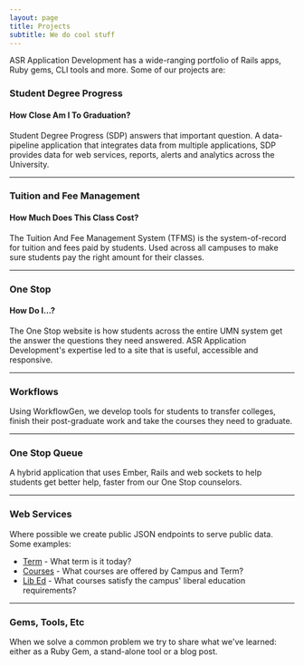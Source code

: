```yaml
---
layout: page
title: Projects
subtitle: We do cool stuff
---
```


ASR Application Development has a wide-ranging portfolio of Rails apps, Ruby gems, CLI tools and more. Some of our projects are:

### Student Degree Progress

#### How Close Am I To Graduation?

Student Degree Progress (SDP) answers that important question. A data-pipeline application that integrates data from multiple applications, SDP provides data for web services, reports, alerts and analytics across the University.

----

### Tuition and Fee Management

#### How Much Does This Class Cost?

The Tuition And Fee Management System (TFMS) is the system-of-record for tuition and fees paid by students. Used across all campuses to make sure students pay the right amount for their classes.

----

### One Stop

#### How Do I...?

The One Stop website is how students across the entire UMN system get the answer the questions they need answered. ASR Application Development's expertise led to a site that is useful, accessible and responsive.

----

### Workflows

Using WorkflowGen, we develop tools for students to transfer colleges, finish their post-graduate work and take the courses they need to graduate.

----

### One Stop Queue

A hybrid application that uses Ember, Rails and web sockets to help students get better help, faster from our One Stop counselors.

----

### Web Services

Where possible we create public JSON endpoints to serve public data. Some examples:

- [Term](http://terms.umn.edu/active/today) - What term is it today?
- [Courses](https://courses.umn.edu/campuses/umnmo/terms/1175/courses.json) - What courses are offered by Campus and Term?
- [Lib Ed](http://liberal-education-courses.umn.edu/) - What courses satisfy the campus' liberal education requirements?

----

### Gems, Tools, Etc

When we solve a common problem we try to share what we've learned: either as a Ruby Gem, a stand-alone tool or a blog post.
